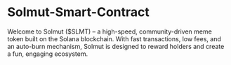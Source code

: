 # Solmut-Smart-Contract
Welcome to Solmut ($SLMT) – a high-speed, community-driven meme token built on the Solana blockchain. With fast transactions, low fees, and an auto-burn mechanism, Solmut is designed to reward holders and create a fun, engaging ecosystem.
